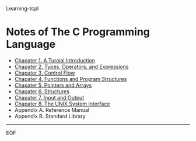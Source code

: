Learning-tcpl

Notes of The C Programming Language
================================================================================

- [Chapater 1. A Turoial Introduction](https://github.com/alaxion/Learning/blob/master/tcpl/tcpl_1introduction.md)
- [Chapater 2. Types, Operators, and Expressions](https://github.com/alaxion/Learning/blob/master/tcpl/tcpl_2type&op&xpr.md)
- [Chapater 3. Control Flow](https://github.com/alaxion/Learning/blob/master/tcpl/tcpl_3controlflow.md)
- [Chapater 4. Functions and Program Structures](https://github.com/alaxion/Learning/blob/master/tcpl/tcpl_4functions.md)
- [Chapater 5. Pointers and Arrays](https://github.com/alaxion/Learning/blob/master/tcpl/tcpl_5ptr&array.md)
- [Chapater 6. Structures](https://github.com/alaxion/Learning/blob/master/tcpl/tcpl_6structure.md)
- [Chapater 7. Input and Output](https://github.com/alaxion/Learning/blob/master/tcpl/tcpl_7io.md)
- [Chapater 8. The UNIX System Interface](https://github.com/alaxion/Learning/blob/master/tcpl/tcpl_8unix.md)
- Appendix A. Reference Manual
- Appendix B. Standard Library

--------------------------------------------------------------------------------

EOF
